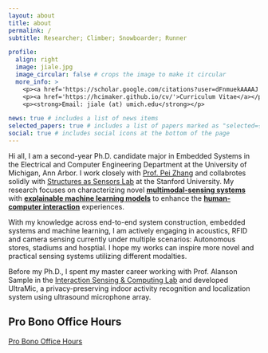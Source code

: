 ```yaml
---
layout: about
title: about
permalink: /
subtitle: Researcher; Climber; Snowboarder; Runner

profile:
  align: right
  image: jiale.jpg
  image_circular: false # crops the image to make it circular
  more_info: >
    <p><a href='https://scholar.google.com/citations?user=dFnmuekAAAAJ'>Google Scholar</a></p>
    <p><a href='https://hcimaker.github.io/cv/'>Curriculum Vitae</a></p>
    <p><strong>Email: jiale (at) umich.edu</strong></p>

news: true # includes a list of news items
selected_papers: true # includes a list of papers marked as "selected={true}"
social: true # includes social icons at the bottom of the page
---
```


Hi all, I am a second-year Ph.D. candidate major in Embedded Systems in the Electrical and Computer Engineering Department at the University of Michigan, Ann Arbor. 
I work closely with [Prof. Pei Zhang](https://peizhang.engin.umich.edu/) and collabrotes solidly with [Structures as Sensors Lab](https://noh-lab.stanford.edu/research) at the Stanford University. 
My research focuses on characterizing novel <strong><u>multimodal-sensing systems</u></strong> with <strong><u>explainable machine learning models</u></strong> to enhance the <strong><u>human-computer interaction</u></strong> experiences. 

With my knowledge across end-to-end system construction, embedded systems and machine learning, 
I am actively engaging in acoustics, RFID and camera sensing currently under multiple scenarios: 
Autonomous stores, stadiums and hosptial. I hope my works can inspire more novel and practical sensing systems utilizing different modalties.

Before my Ph.D., I spent my master career working with Prof. Alanson Sample in the [Interaction Sensing & Computing Lab](https://theisclab.com/team.html) and developed 
UltraMic, a privacy-preserving indoor activity recognition and localization system using ultrasound microphone array.

## Pro Bono Office Hours

[Pro Bono Office Hours](https://docs.google.com/forms/d/e/1FAIpQLSdoPn2VNeDgDZ3vOgAAEgud4Ms_sXYhApXTaEdQi8qZIAyW0Q/viewform?usp=header)